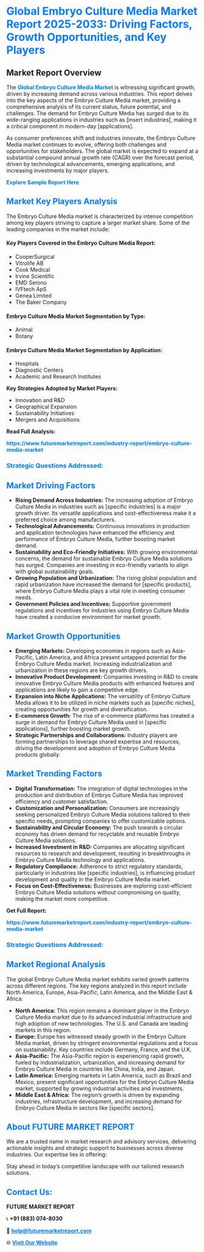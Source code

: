 <h1 style="color: #007BFF;">Global Embryo Culture Media Market Report 2025-2033: Driving Factors, Growth Opportunities, and Key Players</h1>

<section id="overview">
<h2>Market Report Overview</h2>
<p>The <a href="https://www.futuremarketreport.com/industry-report/embryo-culture-media-market" style="color: #007BFF; text-decoration: none;"><strong>Global Embryo Culture Media Market</strong></a> is witnessing significant growth, driven by increasing demand across various industries. This report delves into the key aspects of the Embryo Culture Media market, providing a comprehensive analysis of its current status, future potential, and challenges. The demand for Embryo Culture Media has surged due to its wide-ranging applications in industries such as [insert industries], making it a critical component in modern-day [applications].</p>
<p>As consumer preferences shift and industries innovate, the Embryo Culture Media market continues to evolve, offering both challenges and opportunities for stakeholders. The global market is expected to expand at a substantial compound annual growth rate (CAGR) over the forecast period, driven by technological advancements, emerging applications, and increasing investments by major players.</p>
</section>

<section id="overview">
<p><a href="https://www.futuremarketreport.com/request-sample/reportId=85557" style="color: #007BFF; text-decoration: none;"><strong>Explore Sample Report Here</strong></a></p>
</section>

<section id="key-players">
<h2 style="color: #007BFF;">Market Key Players Analysis</h2>
<p>The Embryo Culture Media market is characterized by intense competition among key players striving to capture a larger market share. Some of the leading companies in the market include:</p>
<h4>Key Players Covered in the Embryo Culture Media Report:</h4>
<ul><li>CooperSurgical</li><li>Vitrolife AB</li><li>Cook Medical</li><li>Irvine Scientific</li><li>EMD Serono</li><li>IVFtech ApS</li><li>Genea Limited</li><li>The Baker Company</li></ul>
<h4>Embryo Culture Media Market Segmentation by Type:</h4>
<ul><li>Animal</li><li>Botany</li></ul>

<h4>Embryo Culture Media Market Segmentation by Application:</h4>
<ul><li>Hospitals</li><li>Diagnostic Centers</li><li>Academic and Research Institutes</li></ul>
<p><strong>Key Strategies Adopted by Market Players:</strong></p>
<ul>
<li>Innovation and R&D</li>
<li>Geographical Expansion</li>
<li>Sustainability Initiatives</li>
<li>Mergers and Acquisitions</li>
</ul>
</section>

<section>
<p><strong>Read Full Analysis: </strong></p><a href="https://www.futuremarketreport.com/industry-report/embryo-culture-media-market" style="color: #007BFF; text-decoration: none;"><strong>https://www.futuremarketreport.com/industry-report/embryo-culture-media-market</strong></a>
<h3 style="color: #007BFF;">Strategic Questions Addressed:</h3>
</section>

<section id="driving-factors">
<h2 style="color: #007BFF;">Market Driving Factors</h2>
<ul>
<li><strong>Rising Demand Across Industries:</strong> The increasing adoption of Embryo Culture Media in industries such as [specific industries] is a major growth driver. Its versatile applications and cost-effectiveness make it a preferred choice among manufacturers.</li>
<li><strong>Technological Advancements:</strong> Continuous innovations in production and application technologies have enhanced the efficiency and performance of Embryo Culture Media, further boosting market demand.</li>
<li><strong>Sustainability and Eco-Friendly Initiatives:</strong> With growing environmental concerns, the demand for sustainable Embryo Culture Media solutions has surged. Companies are investing in eco-friendly variants to align with global sustainability goals.</li>
<li><strong>Growing Population and Urbanization:</strong> The rising global population and rapid urbanization have increased the demand for [specific products], where Embryo Culture Media plays a vital role in meeting consumer needs.</li>
<li><strong>Government Policies and Incentives:</strong> Supportive government regulations and incentives for industries using Embryo Culture Media have created a conducive environment for market growth.</li>
</ul>
</section>

<section id="growth-opportunities">
<h2 style="color: #007BFF;">Market Growth Opportunities</h2>
<ul>
<li><strong>Emerging Markets:</strong> Developing economies in regions such as Asia-Pacific, Latin America, and Africa present untapped potential for the Embryo Culture Media market. Increasing industrialization and urbanization in these regions are key growth drivers.</li>
<li><strong>Innovative Product Development:</strong> Companies investing in R&D to create innovative Embryo Culture Media products with enhanced features and applications are likely to gain a competitive edge.</li>
<li><strong>Expansion into Niche Applications:</strong> The versatility of Embryo Culture Media allows it to be utilized in niche markets such as [specific niches], creating opportunities for growth and diversification.</li>
<li><strong>E-commerce Growth:</strong> The rise of e-commerce platforms has created a surge in demand for Embryo Culture Media used in [specific applications], further boosting market growth.</li>
<li><strong>Strategic Partnerships and Collaborations:</strong> Industry players are forming partnerships to leverage shared expertise and resources, driving the development and adoption of Embryo Culture Media products globally.</li>
</ul>
</section>

<section id="trending-factors">
<h2 style="color: #007BFF;">Market Trending Factors</h2>
<ul>
<li><strong>Digital Transformation:</strong> The integration of digital technologies in the production and distribution of Embryo Culture Media has improved efficiency and customer satisfaction.</li>
<li><strong>Customization and Personalization:</strong> Consumers are increasingly seeking personalized Embryo Culture Media solutions tailored to their specific needs, prompting companies to offer customizable options.</li>
<li><strong>Sustainability and Circular Economy:</strong> The push towards a circular economy has driven demand for recyclable and reusable Embryo Culture Media solutions.</li>
<li><strong>Increased Investment in R&D:</strong> Companies are allocating significant resources to research and development, resulting in breakthroughs in Embryo Culture Media technology and applications.</li>
<li><strong>Regulatory Compliance:</strong> Adherence to strict regulatory standards, particularly in industries like [specific industries], is influencing product development and quality in the Embryo Culture Media market.</li>
<li><strong>Focus on Cost-Effectiveness:</strong> Businesses are exploring cost-efficient Embryo Culture Media solutions without compromising on quality, making the market more competitive.</li>
</ul>
</section>

<section>
<p><strong>Get Full Report: </strong></p><a href="https://www.futuremarketreport.com/industry-report/embryo-culture-media-market" style="color: #007BFF; text-decoration: none;"><strong>https://www.futuremarketreport.com/industry-report/embryo-culture-media-market</strong></a>
<h3 style="color: #007BFF;">Strategic Questions Addressed:</h3>
</section>


<section id="regional-analysis">
<h2 style="color: #007BFF;">Market Regional Analysis</h2>
<p>The global Embryo Culture Media market exhibits varied growth patterns across different regions. The key regions analyzed in this report include North America, Europe, Asia-Pacific, Latin America, and the Middle East & Africa:</p>
<ul>
<li><strong>North America:</strong> This region remains a dominant player in the Embryo Culture Media market due to its advanced industrial infrastructure and high adoption of new technologies. The U.S. and Canada are leading markets in this region.</li>
<li><strong>Europe:</strong> Europe has witnessed steady growth in the Embryo Culture Media market, driven by stringent environmental regulations and a focus on sustainability. Key countries include Germany, France, and the U.K.</li>
<li><strong>Asia-Pacific:</strong> The Asia-Pacific region is experiencing rapid growth, fueled by industrialization, urbanization, and increasing demand for Embryo Culture Media in countries like China, India, and Japan.</li>
<li><strong>Latin America:</strong> Emerging markets in Latin America, such as Brazil and Mexico, present significant opportunities for the Embryo Culture Media market, supported by growing industrial activities and investments.</li>
<li><strong>Middle East & Africa:</strong> The region’s growth is driven by expanding industries, infrastructure development, and increasing demand for Embryo Culture Media in sectors like [specific sectors].</li>
</ul>
</section>

<footer>
<h2 style="color: #007BFF;">About FUTURE MARKET REPORT</h2>
<p>We are a trusted name in market research and advisory services, delivering actionable insights and strategic support to businesses across diverse industries. Our expertise lies in offering:</p>

<p>Stay ahead in today’s competitive landscape with our tailored research solutions.</p>

<h2 style="color: #007BFF;">Contact Us:</h2>
<p><strong>FUTURE MARKET REPORT</strong></p>
<p>📞 <strong>+91 (883) 074-8030</strong></p>
<p>📧 <strong><a href="mailto:help@futuremarketreport.com" style="color: #007BFF;">help@futuremarketreport.com</a></strong></p>
<p>🌐 <strong><a href="https://www.futuremarketreport.com/" style="color: #007BFF;">Visit Our Website</a></strong></p>
</footer>